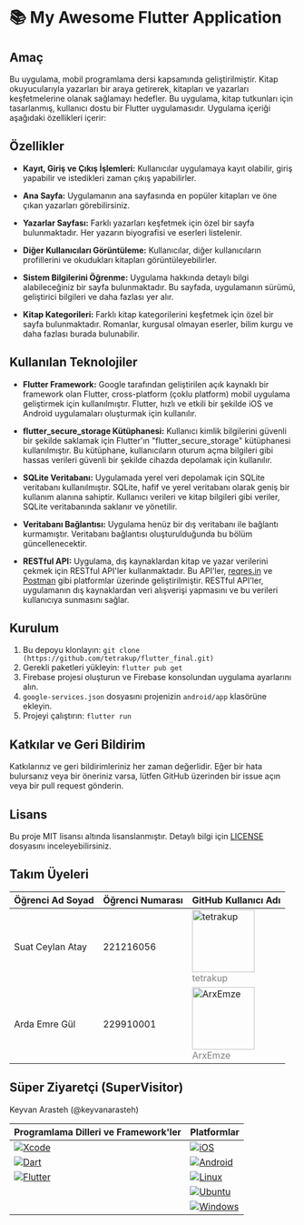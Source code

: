 # 📚 My Awesome Flutter Application
## Amaç

Bu uygulama, mobil programlama dersi kapsamında geliştirilmiştir. Kitap okuyucularıyla yazarları bir araya getirerek, kitapları ve yazarları keşfetmelerine olanak sağlamayı hedefler.
Bu uygulama, kitap tutkunları için tasarlanmış, kullanıcı dostu bir Flutter uygulamasıdır. Uygulama içeriği aşağıdaki özellikleri içerir:

## Özellikler

- **Kayıt, Giriş ve Çıkış İşlemleri:** Kullanıcılar uygulamaya kayıt olabilir, giriş yapabilir ve istedikleri zaman çıkış yapabilirler.
  
- **Ana Sayfa:** Uygulamanın ana sayfasında en popüler kitapları ve öne çıkan yazarları görebilirsiniz.
  
- **Yazarlar Sayfası:** Farklı yazarları keşfetmek için özel bir sayfa bulunmaktadır. Her yazarın biyografisi ve eserleri listelenir.
  
- **Diğer Kullanıcıları Görüntüleme:** Kullanıcılar, diğer kullanıcıların profillerini ve okudukları kitapları görüntüleyebilirler.
  
- **Sistem Bilgilerini Öğrenme:** Uygulama hakkında detaylı bilgi alabileceğiniz bir sayfa bulunmaktadır. Bu sayfada, uygulamanın sürümü, geliştirici bilgileri ve daha fazlası yer alır.
  
- **Kitap Kategorileri:** Farklı kitap kategorilerini keşfetmek için özel bir sayfa bulunmaktadır. Romanlar, kurgusal olmayan eserler, bilim kurgu ve daha fazlası burada bulunabilir.

## Kullanılan Teknolojiler

- **Flutter Framework:** Google tarafından geliştirilen açık kaynaklı bir framework olan Flutter, cross-platform (çoklu platform) mobil uygulama geliştirmek için kullanılmıştır. Flutter, hızlı ve etkili bir şekilde iOS ve Android uygulamaları oluşturmak için kullanılır.

- **flutter_secure_storage Kütüphanesi:** Kullanıcı kimlik bilgilerini güvenli bir şekilde saklamak için Flutter'ın "flutter_secure_storage" kütüphanesi kullanılmıştır. Bu kütüphane, kullanıcıların oturum açma bilgileri gibi hassas verileri güvenli bir şekilde cihazda depolamak için kullanılır.

- **SQLite Veritabanı:** Uygulamada yerel veri depolamak için SQLite veritabanı kullanılmıştır. SQLite, hafif ve yerel veritabanı olarak geniş bir kullanım alanına sahiptir. Kullanıcı verileri ve kitap bilgileri gibi veriler, SQLite veritabanında saklanır ve yönetilir.

- **Veritabanı Bağlantısı:** Uygulama henüz bir dış veritabanı ile bağlantı kurmamıştır. Veritabanı bağlantısı oluşturulduğunda bu bölüm güncellenecektir.

- **RESTful API:** Uygulama, dış kaynaklardan kitap ve yazar verilerini çekmek için RESTful API'ler kullanmaktadır. Bu API'ler, [reqres.in](https://reqres.in/) ve [Postman](https://www.postman.com/) gibi platformlar üzerinde geliştirilmiştir. RESTful API'ler, uygulamanın dış kaynaklardan veri alışverişi yapmasını ve bu verileri kullanıcıya sunmasını sağlar.

## Kurulum

1. Bu depoyu klonlayın: `git clone (https://github.com/tetrakup/flutter_final.git)`
2. Gerekli paketleri yükleyin: `flutter pub get`
3. Firebase projesi oluşturun ve Firebase konsolundan uygulama ayarlarını alın.
4. `google-services.json` dosyasını projenizin `android/app` klasörüne ekleyin.
5. Projeyi çalıştırın: `flutter run`

## Katkılar ve Geri Bildirim

Katkılarınız ve geri bildirimleriniz her zaman değerlidir. Eğer bir hata bulursanız veya bir öneriniz varsa, lütfen GitHub üzerinden bir issue açın veya bir pull request gönderin.

## Lisans

Bu proje MIT lisansı altında lisanslanmıştır. Detaylı bilgi için [LICENSE](LICENSE) dosyasını inceleyebilirsiniz.


## Takım Üyeleri

| Öğrenci Ad Soyad      | Öğrenci Numarası | GitHub Kullanıcı Adı        |
|-----------------------|------------------|----------------------------|
| Suat Ceylan Atay      | 221216056        | [<img src="https://avatars.githubusercontent.com/u/97338156?v=4" width="110" height="110" alt="tetrakup">](https://github.com/tetrakup) <br> <span style="color:gray">tetrakup</span> |
| Arda Emre Gül         | 229910001        | [<img src="https://avatars.githubusercontent.com/u/107351003?v=4" width="110" height="110" alt="ArxEmze">](https://github.com/ArxEmze) <br> <span style="color:gray">ArxEmze</span>    |






## Süper Ziyaretçi (SuperVisitor)

Keyvan Arasteh (@keyvanarasteh)

|       Programlama Dilleri ve Framework'ler       |         Platformlar         |
|--------------------------------------------------|-----------------------------|
| [![Xcode](https://img.shields.io/badge/Xcode-007ACC?style=for-the-badge&logo=Xcode&logoColor=white)](https://developer.apple.com/xcode/) | [![iOS](https://img.shields.io/badge/iOS-000000?style=for-the-badge&logo=ios&logoColor=white)](https://www.apple.com/ios/) |
| [![Dart](https://img.shields.io/badge/Dart-0175C2?style=for-the-badge&logo=dart&logoColor=white)](https://dart.dev/) | [![Android](https://img.shields.io/badge/Android-3DDC84?style=for-the-badge&logo=android&logoColor=white)](https://www.android.com/) |
| [![Flutter](https://img.shields.io/badge/Flutter-02569B?style=for-the-badge&logo=flutter&logoColor=white)](https://flutter.dev/) | [![Linux](https://img.shields.io/badge/Linux-FCC624?style=for-the-badge&logo=linux&logoColor=black)](https://www.linux.org/) |
| | [![Ubuntu](https://img.shields.io/badge/Ubuntu-E95420?style=for-the-badge&logo=ubuntu&logoColor=white)](https://ubuntu.com/) |
| | [![Windows](https://img.shields.io/badge/Windows-0078D6?style=for-the-badge&logo=windows&logoColor=white)](https://www.microsoft.com/windows) |

